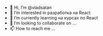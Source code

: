 - 👋 Hi, I’m @vladsatan
- 👀 I’m interested in  разработка на React 
- 🌱 I’m currently learning  на курсах по React
- 💞️ I’m looking to collaborate on ...
- 📫 How to reach me ...

<!---
vladsatan/vladsatan is a ✨ special ✨ repository because its `README.md` (this file) appears on your GitHub profile.
You can click the Preview link to take a look at your changes.
ds
